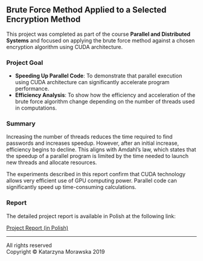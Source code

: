 ## Brute Force Method Applied to a Selected Encryption Method

This project was completed as part of the course **Parallel and Distributed Systems** and focused on applying the brute force method against a chosen encryption algorithm using CUDA architecture.

### Project Goal

- **Speeding Up Parallel Code**: To demonstrate that parallel execution using CUDA architecture can significantly accelerate program performance.  
- **Efficiency Analysis**: To show how the efficiency and acceleration of the brute force algorithm change depending on the number of threads used in computations.

### Summary

Increasing the number of threads reduces the time required to find passwords and increases speedup. However, after an initial increase, efficiency begins to decline. This aligns with Amdahl’s law, which states that the speedup of a parallel program is limited by the time needed to launch new threads and allocate resources.

The experiments described in this report confirm that CUDA technology allows very efficient use of GPU computing power. Parallel code can significantly speed up time-consuming calculations.

### Report

The detailed project report is available in Polish at the following link:

[Project Report (in Polish)](https://drive.google.com/file/d/1pRkzPdHJFGKMZTuMJNH2eQvNTTWAozNU/view?usp=sharing)

---

All rights reserved  
Copyright &copy; Katarzyna Morawska 2019
